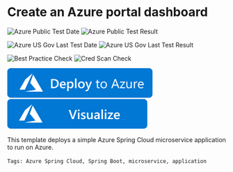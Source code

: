 # Create an Azure portal dashboard

![Azure Public Test Date](https://azurequickstartsservice.blob.core.windows.net/badges/101-azure-spring-cloud/PublicLastTestDate.svg)
![Azure Public Test Result](https://azurequickstartsservice.blob.core.windows.net/badges/101-azure-spring-cloud/PublicDeployment.svg)

![Azure US Gov Last Test Date](https://azurequickstartsservice.blob.core.windows.net/badges/101-azure-spring-cloud/FairfaxLastTestDate.svg)
![Azure US Gov Last Test Result](https://azurequickstartsservice.blob.core.windows.net/badges/101-azure-spring-cloud/FairfaxDeployment.svg)

![Best Practice Check](https://azurequickstartsservice.blob.core.windows.net/badges/101-azure-spring-cloud/BestPracticeResult.svg)
![Cred Scan Check](https://azurequickstartsservice.blob.core.windows.net/badges/101-azure-spring-cloud/CredScanResult.svg)

[![Deploy To Azure](https://raw.githubusercontent.com/Azure/azure-quickstart-templates/master/1-CONTRIBUTION-GUIDE/images/deploytoazure.svg?sanitize=true)](https://portal.azure.com/#create/Microsoft.Template/uri/https%3A%2F%2Fraw.githubusercontent.com%2FAzure%2Fazure-quickstart-templates%2Fmaster%2F101-azure-spring-cloud%2Fazuredeploy.json)
[![Visualize](https://raw.githubusercontent.com/Azure/azure-quickstart-templates/master/1-CONTRIBUTION-GUIDE/images/visualizebutton.svg?sanitize=true)](http://armviz.io/#/?load=https%3A%2F%2Fraw.githubusercontent.com%2FAzure%2Fazure-quickstart-templates%2Fmaster%2F101-azure-spring-cloud%2Fazuredeploy.json)

This template deploys a simple Azure Spring Cloud microservice application to run on Azure.

`Tags: Azure Spring Cloud, Spring Boot, microservice, application`
